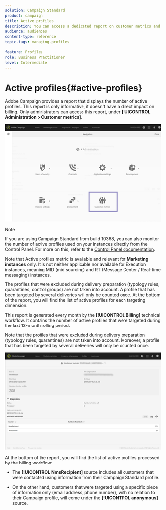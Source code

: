 ```yaml
---
solution: Campaign Standard
product: campaign
title: Active profiles
description: You can access a dedicated report on customer metrics and visualize active profiles in your Campaign database.
audience: audiences
content-type: reference
topic-tags: managing-profiles

feature: Profiles
role: Business Practitioner
level: Intermediate
---
```


# Active profiles{#active-profiles}

Adobe Campaign provides a report that displays the number of active profiles. This report is only informative, it doesn't have a direct impact on billing. Only administrators can access this report, under **[!UICONTROL Administration > Customer metrics]**.

![](assets/audience_active_profiles1.png)

>[!NOTE]
>
>If you are using Campaign Standard from build 10368, you can also monitor the number of active profiles used on your instances directly from the Control Panel. For more on this, refer to the [Control Panel documentation](https://docs.adobe.com/content/help/en/control-panel/using/performance-monitoring/active-profiles-monitoring.html).
>
>Note that Active profiles metric is available and relevant for **Marketing instances** only. It is not neither applicable nor available for Execution instances, meaning MID (mid sourcing) and RT (Message Center / Real-time messaging) instances.

The profiles that were excluded during delivery preparation (typology rules, quarantines, control groups) are not taken into account. A profile that has been targeted by several deliveries will only be counted once. At the bottom of the report, you will find the list of active profiles for each targeting dimension.

This report is generated every month by the **[!UICONTROL Billing]** technical workflow. It contains the number of active profiles that were targeted during the last 12-month rolling period.

Note that the profiles that were excluded during delivery preparation (typology rules, quarantines) are not taken into account. Moreover, a profile that has been targeted by several deliveries will only be counted once.

![](assets/audience_active_profiles2.png)

At the bottom of the report, you will find the list of active profiles processed by the billing workflow:

* The **[!UICONTROL NmsRecipient]** source includes all customers that were contacted using information from their Campaign Standard profile.

* On the other hand, customers that were targeted using a specific piece of information only (email address, phone number), with no relation to their Campaign profile, will come under the **[!UICONTROL anonymous]** source.
